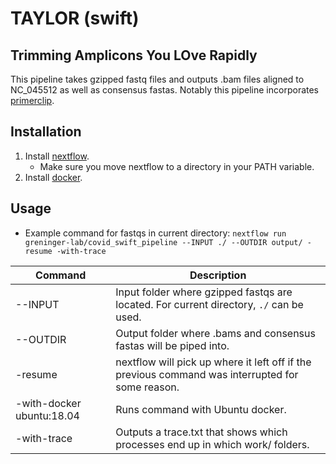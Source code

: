 # TAYLOR (swift) 
## Trimming Amplicons You LOve Rapidly 
This pipeline takes gzipped fastq files and outputs .bam files aligned to NC_045512 as well as consensus fastas. Notably this pipeline incorporates [primerclip](https://github.com/swiftbiosciences/primerclip/tree/deltest).

## Installation

1. Install [nextflow](https://www.nextflow.io/docs/latest/getstarted.html#installation).
   - Make sure you move nextflow to a directory in your PATH variable.
2. Install [docker](https://docs.docker.com/get-docker/).

## Usage
- Example command for fastqs in current directory: ```nextflow run greninger-lab/covid_swift_pipeline --INPUT ./ --OUTDIR output/ -resume -with-trace```


| Command  | Description |
| ---      | ---         | 
| --INPUT  | Input folder where gzipped fastqs are located. For current  directory, `./` can be used.
| --OUTDIR | Output folder where .bams and consensus fastas will be piped into.
| -resume  | nextflow will pick up where it left off if the previous command was interrupted for some reason.
| -with-docker ubuntu:18.04 | Runs command with Ubuntu docker.
| -with-trace | Outputs a trace.txt that shows which processes end up in which work/ folders. 
